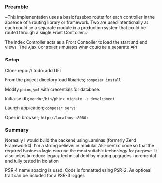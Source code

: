 
### Preamble

~This implementation uses a basic fusebox router for each controller in the absence of a routing library or framework.
Two are used intentionally as each could be a separate module in a production system that could be routed through a 
single Front Controller.~

The Index Controller acts as a Front Controller to load the start and end views. The Ajax Controller simulates what 
could be a separate API

### Setup

Clone repo:
// todo: add URL

From the project directory load libraries;
`composer install`

Modify `phinx,yml` with credentials for database.

Initialise db; `vendor/bin/phinx migrate -e development`

Launch application; `composer serve`

Open in browser; `http://localhost:8080:`

### Summary

Normally I would build the backend using Laminas (formerly Zend Framework3). I'm a strong believer in modular 
API-centric code so that the required business logic can use the most suitable technology for purpose. It also helps 
to reduce legacy technical debt by making upgrades incremental and fully tested in isolation.

PSR-4 name spacing is used. Code is formatted using PSR-2. An optional trait can be included for a PSR-3 logger. 